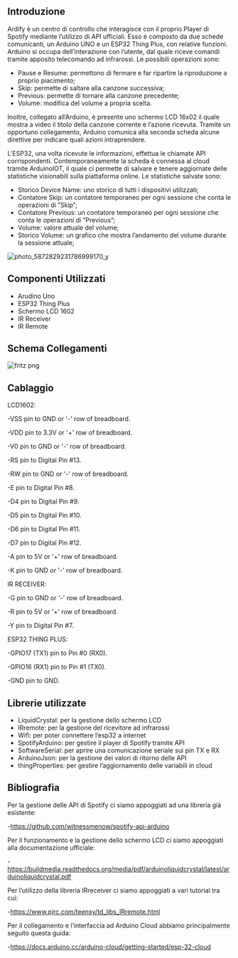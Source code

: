 ## Introduzione

Ardify è un centro di controllo che interagisce con il proprio Player di Spotify mediante l’utilizzo di
API ufficiali. Esso è composto da due schede comunicanti, un Arduino UNO e un ESP32 Thing Plus,
con relative funzioni. Arduino si occupa dell’interazione con l’utente, dal quale riceve comandi tramite
apposito telecomando ad infrarossi. Le possibili operazioni sono:

- Pause e Resume: permettono di fermare e far ripartire la riproduzione a proprio piacimento;
- Skip: permette di saltare alla canzone successiva;
- Previous: permette di tornare alla canzone precedente;
- Volume: modifica del volume a propria scelta.

Inoltre, collegato all’Arduino, è presente uno schermo LCD 16x02 il quale mostra a video il titolo della
canzone corrente e l’azione ricevuta. Tramite un opportuno collegamento, Arduino comunica alla seconda
scheda alcune direttive per indicare quali azioni intraprendere.

L’ESP32, una volta ricevute le informazioni, effettua le chiamate API corrispondenti. Contemporaneamente 
la scheda è connessa al cloud tramite ArduinoIOT, il quale ci permette di salvare e tenere aggiornate
delle statistiche visionabili sulla piattaforma online. Le statistiche salvate sono:

- Storico Device Name: uno storico di tutti i dispositivi utilizzati;
- Contatore Skip: un contatore temporaneo per ogni sessione che conta le operazioni di ”Skip”;
- Contatore Previous: un contatore temporaneo per ogni sessione che conta le operazioni di ”Previous”;
- Volume: valore attuale del volume;
- Storico Volume: un grafico che mostra l’andamento del volume durante la sessione attuale;


![photo_5872829231786999170_y](https://user-images.githubusercontent.com/94229712/231538541-2b12d819-f8f4-4592-9410-5ec3870fd698.jpg)

## Componenti Utilizzati

- Arudino Uno
- ESP32 Thing Plus
- Schermo LCD 1602
- IR Receiver
- IR Remote

## Schema Collegamenti

![fritz png](https://user-images.githubusercontent.com/94229712/231539592-a98317e5-cbc8-41c2-8e4b-5e56fb384330.png)

## Cablaggio

LCD1602:

-VSS pin to GND or '-' row of breadboard.

-VDD pin to 3.3V or '+' row of breadboard.

-V0 pin to GND or '-' row of breadboard.

-RS pin to Digital Pin #13.

-RW pin to GND or '-' row of breadboard.

-E pin to Digital Pin #8.

-D4 pin to Digital Pin #9.

-D5 pin to Digital Pin #10.

-D6 pin to Digital Pin #11.

-D7 pin to Digital Pin #12.

-A pin to 5V or '+' row of breadboard.

-K pin to GND or '-' row of breadboard.



IR RECEIVER:

-G pin to GND or '-' row of breadboard.

-R pin to 5V or '+' row of breadboard.

-Y pin to Digital Pin #7.



ESP32 THING PLUS:

-GPIO17 (TX1) pin to Pin #0 (RX0).

-GPIO16 (RX1) pin to Pin #1 (TX0).

-GND pin to GND.


## Librerie utilizzate

- LiquidCrystal: per la gestione dello schermo LCD
- IRremote: per la gestione del ricevitore ad infrarossi
- Wifi: per poter connettere l’esp32 a internet
- SpotifyArduino: per gestire il player di Spotify tramite API
- SoftwareSerial: per aprire una comunicazione seriale sui pin TX e RX
- ArduinoJson: per la gestione dei valori di ritorno delle API
- thingProperties: per gestire l’aggiornamento delle variabili in cloud


## Bibliografia

Per la gestione delle API di Spotify ci siamo appoggiati ad una libreria già esistente:

  -https://github.com/witnessmenow/spotify-api-arduino

Per il funzionamento e la gestione dello schermo LCD ci siamo appoggiati alla documentazione ufficiale:

  -https://buildmedia.readthedocs.org/media/pdf/arduinoliquidcrystal/latest/arduinoliquidcrystal.pdf

Per l’utilizzo della libreria IRreceiver ci siamo appoggiati a vari tutorial tra cui:

  -https://www.pjrc.com/teensy/td_libs_IRremote.html

Per il collegamento e l’interfaccia ad Arduino Cloud abbiamo principalmente seguito questa guida:

  -https://docs.arduino.cc/arduino-cloud/getting-started/esp-32-cloud


